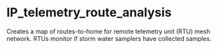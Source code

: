 # IP_telemetry_route_analysis
Creates a map of routes-to-home for remote telemetry unit (RTU) mesh network. RTUs monitor if storm water samplers have collected samples.
